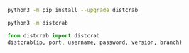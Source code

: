 ```bash
python3 -m pip install --upgrade distcrab
```

```bash
python3 -m distcrab
```

```python
from distcrab import distcrab
distcrab(ip, port, username, password, version, branch)
```

